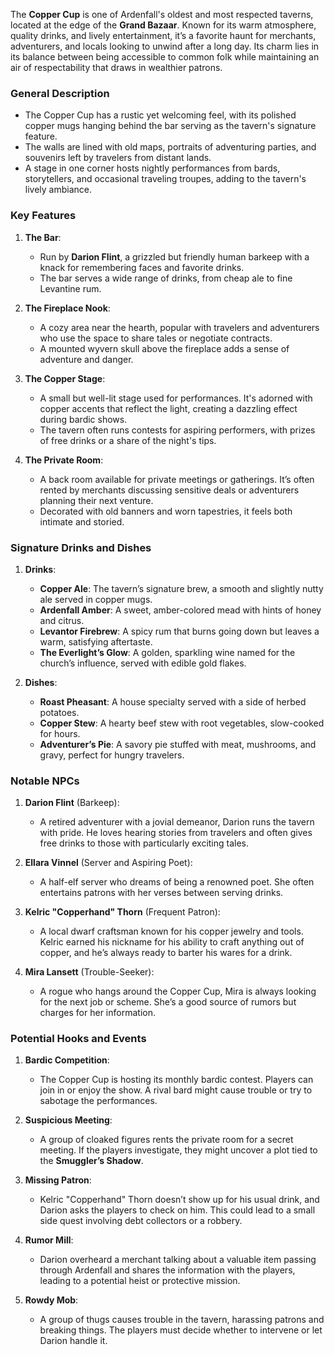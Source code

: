The **Copper Cup** is one of Ardenfall's oldest and most respected taverns, located at the edge of the **Grand Bazaar**. Known for its warm atmosphere, quality drinks, and lively entertainment, it’s a favorite haunt for merchants, adventurers, and locals looking to unwind after a long day. Its charm lies in its balance between being accessible to common folk while maintaining an air of respectability that draws in wealthier patrons.
### **General Description**

- The Copper Cup has a rustic yet welcoming feel, with its polished copper mugs hanging behind the bar serving as the tavern's signature feature.
- The walls are lined with old maps, portraits of adventuring parties, and souvenirs left by travelers from distant lands.
- A stage in one corner hosts nightly performances from bards, storytellers, and occasional traveling troupes, adding to the tavern's lively ambiance.

### **Key Features**

1. **The Bar**:
    - Run by **Darion Flint**, a grizzled but friendly human barkeep with a knack for remembering faces and favorite drinks.
    - The bar serves a wide range of drinks, from cheap ale to fine Levantine rum.
2. **The Fireplace Nook**:
    - A cozy area near the hearth, popular with travelers and adventurers who use the space to share tales or negotiate contracts.
    - A mounted wyvern skull above the fireplace adds a sense of adventure and danger.
3. **The Copper Stage**:
    - A small but well-lit stage used for performances. It's adorned with copper accents that reflect the light, creating a dazzling effect during bardic shows.
    - The tavern often runs contests for aspiring performers, with prizes of free drinks or a share of the night's tips.
4. **The Private Room**:
    
    - A back room available for private meetings or gatherings. It’s often rented by merchants discussing sensitive deals or adventurers planning their next venture.
    - Decorated with old banners and worn tapestries, it feels both intimate and storied.
### **Signature Drinks and Dishes**

1. **Drinks**:
    
    - **Copper Ale**: The tavern’s signature brew, a smooth and slightly nutty ale served in copper mugs.
    - **Ardenfall Amber**: A sweet, amber-colored mead with hints of honey and citrus.
    - **Levantor Firebrew**: A spicy rum that burns going down but leaves a warm, satisfying aftertaste.
    - **The Everlight’s Glow**: A golden, sparkling wine named for the church’s influence, served with edible gold flakes.
2. **Dishes**:
    
    - **Roast Pheasant**: A house specialty served with a side of herbed potatoes.
    - **Copper Stew**: A hearty beef stew with root vegetables, slow-cooked for hours.
    - **Adventurer’s Pie**: A savory pie stuffed with meat, mushrooms, and gravy, perfect for hungry travelers.

### **Notable NPCs**

1. **Darion Flint** (Barkeep):
    
    - A retired adventurer with a jovial demeanor, Darion runs the tavern with pride. He loves hearing stories from travelers and often gives free drinks to those with particularly exciting tales.
2. **Ellara Vinnel** (Server and Aspiring Poet):
    
    - A half-elf server who dreams of being a renowned poet. She often entertains patrons with her verses between serving drinks.
3. **Kelric "Copperhand" Thorn** (Frequent Patron):
    
    - A local dwarf craftsman known for his copper jewelry and tools. Kelric earned his nickname for his ability to craft anything out of copper, and he’s always ready to barter his wares for a drink.
4. **Mira Lansett** (Trouble-Seeker):
    
    - A rogue who hangs around the Copper Cup, Mira is always looking for the next job or scheme. She’s a good source of rumors but charges for her information.

### **Potential Hooks and Events**

1. **Bardic Competition**:
    
    - The Copper Cup is hosting its monthly bardic contest. Players can join in or enjoy the show. A rival bard might cause trouble or try to sabotage the performances.
2. **Suspicious Meeting**:
    
    - A group of cloaked figures rents the private room for a secret meeting. If the players investigate, they might uncover a plot tied to the **Smuggler’s Shadow**.
3. **Missing Patron**:
    
    - Kelric "Copperhand" Thorn doesn’t show up for his usual drink, and Darion asks the players to check on him. This could lead to a small side quest involving debt collectors or a robbery.
4. **Rumor Mill**:
    
    - Darion overheard a merchant talking about a valuable item passing through Ardenfall and shares the information with the players, leading to a potential heist or protective mission.
5. **Rowdy Mob**:
    
    - A group of thugs causes trouble in the tavern, harassing patrons and breaking things. The players must decide whether to intervene or let Darion handle it.